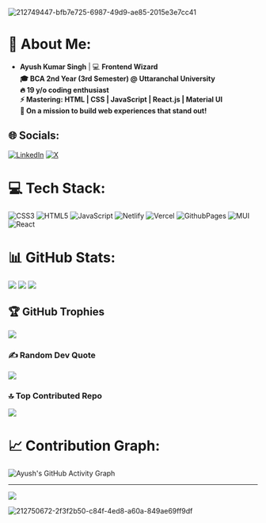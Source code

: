 ![212749447-bfb7e725-6987-49d9-ae85-2015e3e7cc41](https://github.com/user-attachments/assets/6ff25938-0800-4035-8d86-43f7786420cc)

# 💫 About Me:
- **Ayush Kumar Singh** | 💻 **Frontend Wizard**  <br> **🎓 BCA 2nd Year (3rd Semester) @ Uttaranchal University**  <br>**🔥 19 y/o coding enthusiast**  <br>**⚡ Mastering: HTML | CSS | JavaScript | React.js | Material UI**  <br> **🚀 On a mission to build web experiences that stand out!**


## 🌐 Socials:
[![LinkedIn](https://img.shields.io/badge/LinkedIn-%230077B5.svg?logo=linkedin&logoColor=white)](https://linkedin.com/in/www.linkedin.com/in/rajputayushkumarsingh2024) [![X](https://img.shields.io/badge/X-black.svg?logo=X&logoColor=white)](https://x.com/https://x.com/AyushKumar2O24) 

# 💻 Tech Stack:
![CSS3](https://img.shields.io/badge/css3-%231572B6.svg?style=for-the-badge&logo=css3&logoColor=white) ![HTML5](https://img.shields.io/badge/html5-%23E34F26.svg?style=for-the-badge&logo=html5&logoColor=white) ![JavaScript](https://img.shields.io/badge/javascript-%23323330.svg?style=for-the-badge&logo=javascript&logoColor=%23F7DF1E) ![Netlify](https://img.shields.io/badge/netlify-%23000000.svg?style=for-the-badge&logo=netlify&logoColor=#00C7B7) ![Vercel](https://img.shields.io/badge/vercel-%23000000.svg?style=for-the-badge&logo=vercel&logoColor=white) ![GithubPages](https://img.shields.io/badge/github%20pages-121013?style=for-the-badge&logo=github&logoColor=white) ![MUI](https://img.shields.io/badge/MUI-%230081CB.svg?style=for-the-badge&logo=mui&logoColor=white) ![React](https://img.shields.io/badge/react-%2320232a.svg?style=for-the-badge&logo=react&logoColor=%2361DAFB)
# 📊 GitHub Stats:
![](https://github-readme-stats.vercel.app/api?username=ayushkumarsingh121&theme=dark&hide_border=false&include_all_commits=false&count_private=false)
![](https://github-readme-streak-stats.herokuapp.com/?user=ayushkumarsingh121&theme=dark&hide_border=false)
![](https://github-readme-stats.vercel.app/api/top-langs/?username=ayushkumarsingh121&theme=dark&hide_border=false&include_all_commits=false&count_private=false&layout=compact)

## 🏆 GitHub Trophies
![](https://github-profile-trophy.vercel.app/?username=ayushkumarsingh121&theme=radical&no-frame=false&no-bg=true&margin-w=4)

### ✍️ Random Dev Quote
![](https://quotes-github-readme.vercel.app/api?type=horizontal&theme=radical)

### 🔝 Top Contributed Repo
![](https://github-contributor-stats.vercel.app/api?username=ayushkumarsingh121&limit=5&theme=dark&combine_all_yearly_contributions=true)

# 📈 Contribution Graph:
![Ayush's GitHub Activity Graph](https://github-readme-activity-graph.vercel.app/graph?username=ayushkumarsingh121&bg_color=1a1b27&color=ffffff&line=38f6eb&point=feac5e&area=true&hide_border=true)


---
[![](https://visitcount.itsvg.in/api?id=ayushkumarsingh121&icon=0&color=0)](https://visitcount.itsvg.in)

![212750672-2f3f2b50-c84f-4ed8-a60a-849ae69ff9df](https://github.com/user-attachments/assets/70dabb81-18a6-4172-bf59-34d511c0ed7a)


